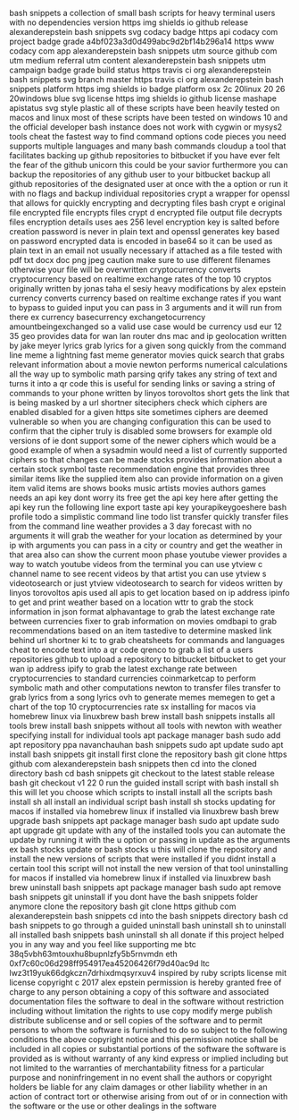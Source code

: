 bash snippets a collection of small bash scripts for heavy terminal users with no dependencies version https img shields io github release alexanderepstein bash snippets svg codacy badge https api codacy com project badge grade a4bf023a3d0d499abc9d2bf14b296a14 https www codacy com app alexanderepstein bash snippets utm source github com utm medium referral utm content alexanderepstein bash snippets utm campaign badge grade build status https travis ci org alexanderepstein bash snippets svg branch master https travis ci org alexanderepstein bash snippets platform https img shields io badge platform osx 2c 20linux 20 26 20windows blue svg license https img shields io github license mashape apistatus svg style plastic all of these scripts have been heavily tested on macos and linux most of these scripts have been tested on windows 10 and the official developer bash instance does not work with cygwin or mysys2 tools cheat the fastest way to find command options code pieces you need supports multiple languages and many bash commands cloudup a tool that facilitates backing up github repositories to bitbucket if you have ever felt the fear of the github unicorn this could be your savior furthermore you can backup the repositories of any github user to your bitbucket backup all github repositories of the designated user at once with the a option or run it with no flags and backup individual repositories crypt a wrapper for openssl that allows for quickly encrypting and decrypting files bash crypt e original file encrypted file encrypts files crypt d encrypted file output file decrypts files encryption details uses aes 256 level encryption key is salted before creation password is never in plain text and openssl generates key based on password encrypted data is encoded in base64 so it can be used as plain text in an email not usually necessary if attached as a file tested with pdf txt docx doc png jpeg caution make sure to use different filenames otherwise your file will be overwritten cryptocurrency converts cryptocurrency based on realtime exchange rates of the top 10 cryptos originally written by jonas taha el sesiy heavy modifications by alex epstein currency converts currency based on realtime exchange rates if you want to bypass to guided input you can pass in 3 arguments and it will run from there ex currency basecurrency exchangetocurrency amountbeingexchanged so a valid use case would be currency usd eur 12 35 geo provides data for wan lan router dns mac and ip geolocation written by jake meyer lyrics grab lyrics for a given song quickly from the command line meme a lightning fast meme generator movies quick search that grabs relevant information about a movie newton performs numerical calculations all the way up to symbolic math parsing qrify takes any string of text and turns it into a qr code this is useful for sending links or saving a string of commands to your phone written by linyos torovoltos short gets the link that is being masked by a url shortner siteciphers check which ciphers are enabled disabled for a given https site sometimes ciphers are deemed vulnerable so when you are changing configuration this can be used to confirm that the cipher truly is disabled some browsers for example old versions of ie dont support some of the newer ciphers which would be a good example of when a sysadmin would need a list of currently supported ciphers so that changes can be made stocks provides information about a certain stock symbol taste recommendation engine that provides three similar items like the supplied item also can provide information on a given item valid items are shows books music artists movies authors games needs an api key dont worry its free get the api key here after getting the api key run the following line export taste api key yourapikeygoeshere bash profile todo a simplistic command line todo list transfer quickly transfer files from the command line weather provides a 3 day forecast with no arguments it will grab the weather for your location as determined by your ip with arguments you can pass in a city or country and get the weather in that area also can show the current moon phase youtube viewer provides a way to watch youtube videos from the terminal you can use ytview c channel name to see recent videos by that artist you can use ytview s videotosearch or just ytview videotosearch to search for videos written by linyos torovoltos apis used all apis to get location based on ip address ipinfo to get and print weather based on a location wttr to grab the stock information in json format alphavantage to grab the latest exchange rate between currencies fixer to grab information on movies omdbapi to grab recommendations based on an item tastedive to determine masked link behind url shortner ki tc to grab cheatsheets for commands and languages cheat to encode text into a qr code qrenco to grab a list of a users repositories github to upload a repository to bitbucket bitbucket to get your wan ip address ipify to grab the latest exchange rate between cryptocurrencies to standard currencies coinmarketcap to perform symbolic math and other computations newton to transfer files transfer to grab lyrics from a song lyrics ovh to generate memes memegen to get a chart of the top 10 cryptocurrencies rate sx installing for macos via homebrew linux via linuxbrew bash brew install bash snippets installs all tools brew install bash snippets without all tools with newton with weather specifying install for individual tools apt package manager bash sudo add apt repository ppa navanchauhan bash snippets sudo apt update sudo apt install bash snippets git install first clone the repository bash git clone https github com alexanderepstein bash snippets then cd into the cloned directory bash cd bash snippets git checkout to the latest stable release bash git checkout v1 22 0 run the guided install script with bash install sh this will let you choose which scripts to install install all the scripts bash install sh all install an individual script bash install sh stocks updating for macos if installed via homebrew linux if installed via linuxbrew bash brew upgrade bash snippets apt package manager bash sudo apt update sudo apt upgrade git update with any of the installed tools you can automate the update by running it with the u option or passing in update as the arguments ex bash stocks update or bash stocks u this will clone the repository and install the new versions of scripts that were installed if you didnt install a certain tool this script will not install the new version of that tool uninstalling for macos if installed via homebrew linux if installed via linuxbrew bash brew uninstall bash snippets apt package manager bash sudo apt remove bash snippets git uninstall if you dont have the bash snippets folder anymore clone the repository bash git clone https github com alexanderepstein bash snippets cd into the bash snippets directory bash cd bash snippets to go through a guided uninstall bash uninstall sh to uninstall all installed bash snippets bash uninstall sh all donate if this project helped you in any way and you feel like supporting me btc 38q5vbh63mtouxhu8bupnlzfy5b5rnvmdn eth 0xf7c60c06d298ff954917ea45206426f79d40ac9d ltc lwz3t19yuk66dgkczn7drhixdmqsyrxuv4 inspired by ruby scripts license mit license copyright c 2017 alex epstein permission is hereby granted free of charge to any person obtaining a copy of this software and associated documentation files the software to deal in the software without restriction including without limitation the rights to use copy modify merge publish distribute sublicense and or sell copies of the software and to permit persons to whom the software is furnished to do so subject to the following conditions the above copyright notice and this permission notice shall be included in all copies or substantial portions of the software the software is provided as is without warranty of any kind express or implied including but not limited to the warranties of merchantability fitness for a particular purpose and noninfringement in no event shall the authors or copyright holders be liable for any claim damages or other liability whether in an action of contract tort or otherwise arising from out of or in connection with the software or the use or other dealings in the software